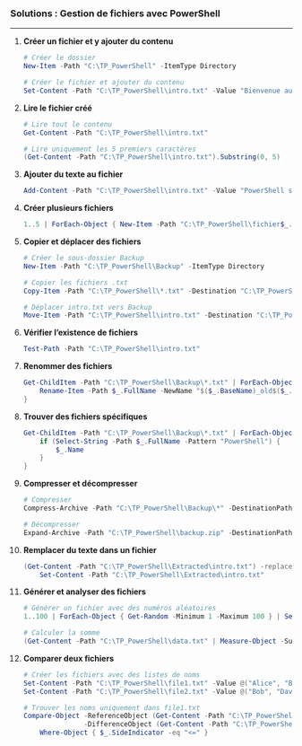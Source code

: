 ### **Solutions : Gestion de fichiers avec PowerShell**

---

1. **Créer un fichier et y ajouter du contenu**
   ```powershell
   # Créer le dossier
   New-Item -Path "C:\TP_PowerShell" -ItemType Directory

   # Créer le fichier et ajouter du contenu
   Set-Content -Path "C:\TP_PowerShell\intro.txt" -Value "Bienvenue au TP PowerShell."
   ```

2. **Lire le fichier créé**
   ```powershell
   # Lire tout le contenu
   Get-Content -Path "C:\TP_PowerShell\intro.txt"

   # Lire uniquement les 5 premiers caractères
   (Get-Content -Path "C:\TP_PowerShell\intro.txt").Substring(0, 5)
   ```

3. **Ajouter du texte au fichier**
   ```powershell
   Add-Content -Path "C:\TP_PowerShell\intro.txt" -Value "PowerShell simplifie la gestion des fichiers."
   ```

4. **Créer plusieurs fichiers**
   ```powershell
   1..5 | ForEach-Object { New-Item -Path "C:\TP_PowerShell\fichier$_.txt" -ItemType File }
   ```

5. **Copier et déplacer des fichiers**
   ```powershell
   # Créer le sous-dossier Backup
   New-Item -Path "C:\TP_PowerShell\Backup" -ItemType Directory

   # Copier les fichiers .txt
   Copy-Item -Path "C:\TP_PowerShell\*.txt" -Destination "C:\TP_PowerShell\Backup"

   # Déplacer intro.txt vers Backup
   Move-Item -Path "C:\TP_PowerShell\intro.txt" -Destination "C:\TP_PowerShell\Backup"
   ```

6. **Vérifier l’existence de fichiers**
   ```powershell
   Test-Path -Path "C:\TP_PowerShell\intro.txt"
   ```

7. **Renommer des fichiers**
   ```powershell
   Get-ChildItem -Path "C:\TP_PowerShell\Backup\*.txt" | ForEach-Object {
       Rename-Item -Path $_.FullName -NewName "$($_.BaseName)_old$($_.Extension)"
   }
   ```

8. **Trouver des fichiers spécifiques**
   ```powershell
   Get-ChildItem -Path "C:\TP_PowerShell\Backup\*.txt" | ForEach-Object {
       if (Select-String -Path $_.FullName -Pattern "PowerShell") {
           $_.Name
       }
   }
   ```

9. **Compresser et décompresser**
   ```powershell
   # Compresser
   Compress-Archive -Path "C:\TP_PowerShell\Backup\*" -DestinationPath "C:\TP_PowerShell\backup.zip"

   # Décompresser
   Expand-Archive -Path "C:\TP_PowerShell\backup.zip" -DestinationPath "C:\TP_PowerShell\Extracted"
   ```

10. **Remplacer du texte dans un fichier**
    ```powershell
    (Get-Content -Path "C:\TP_PowerShell\Extracted\intro.txt") -replace "PowerShell", "Automatisation" |
        Set-Content -Path "C:\TP_PowerShell\Extracted\intro.txt"
    ```

11. **Générer et analyser des fichiers**
    ```powershell
    # Générer un fichier avec des numéros aléatoires
    1..100 | ForEach-Object { Get-Random -Minimum 1 -Maximum 100 } | Set-Content -Path "C:\TP_PowerShell\data.txt"

    # Calculer la somme
    (Get-Content -Path "C:\TP_PowerShell\data.txt" | Measure-Object -Sum).Sum
    ```

12. **Comparer deux fichiers**
    ```powershell
    # Créer les fichiers avec des listes de noms
    Set-Content -Path "C:\TP_PowerShell\file1.txt" -Value @("Alice", "Bob", "Charlie")
    Set-Content -Path "C:\TP_PowerShell\file2.txt" -Value @("Bob", "David")

    # Trouver les noms uniquement dans file1.txt
    Compare-Object -ReferenceObject (Get-Content -Path "C:\TP_PowerShell\file1.txt") `
                   -DifferenceObject (Get-Content -Path "C:\TP_PowerShell\file2.txt") |
        Where-Object { $_.SideIndicator -eq "<=" }
    ```